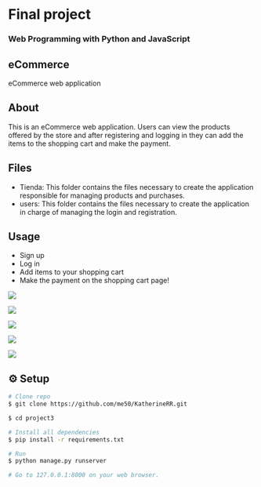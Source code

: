 # Final project

### Web Programming with Python and JavaScript

## eCommerce

eCommerce web application

## About

This is an eCommerce web application. Users can view the products offered by the store and after registering and logging in they can add the items to the shopping cart and make the payment.

## Files

* Tienda: This folder contains the files necessary to create the application responsible for managing products and purchases.
* users: This folder contains the files necessary to create the application in charge of managing the login and registration.

## Usage

* Sign up
* Log in
* Add items to your shopping cart
* Make the payment on the shopping cart page!

![](https://i.imgur.com/wXfIYSV.png)

![](https://i.imgur.com/8kzKzo3.png)

![](https://i.imgur.com/DRbxKbj.png)

![](https://i.imgur.com/dhj29LP.png)

![](https://i.imgur.com/d6J2SLV.png)

## :gear: Setup

```bash
# Clone repo
$ git clone https://github.com/me50/KatherineRR.git

$ cd project3

# Install all dependencies
$ pip install -r requirements.txt

# Run
$ python manage.py runserver

# Go to 127.0.0.1:8000 on your web browser.
```